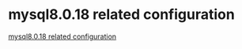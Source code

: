 # mysql8.0.18 related configuration
[mysql8.0.18 related configuration](https://aiwithcloud.com/2022/09/15/mysql8-0-18_related_configuration/)